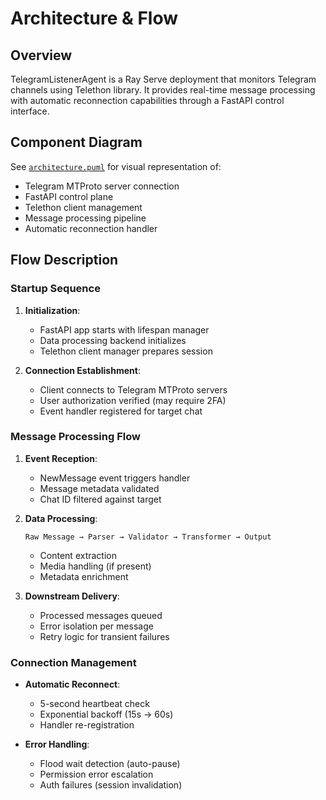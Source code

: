 # Architecture & Flow

## Overview
TelegramListenerAgent is a Ray Serve deployment that monitors Telegram channels using Telethon library. It provides real-time message processing with automatic reconnection capabilities through a FastAPI control interface.

## Component Diagram
See [`architecture.puml`](./architecture.puml) for visual representation of:

- Telegram MTProto server connection
- FastAPI control plane
- Telethon client management
- Message processing pipeline
- Automatic reconnection handler

## Flow Description

### Startup Sequence
1. **Initialization**:
   - FastAPI app starts with lifespan manager
   - Data processing backend initializes
   - Telethon client manager prepares session

2. **Connection Establishment**:
   - Client connects to Telegram MTProto servers
   - User authorization verified (may require 2FA)
   - Event handler registered for target chat

### Message Processing Flow
1. **Event Reception**:
   - NewMessage event triggers handler
   - Message metadata validated
   - Chat ID filtered against target

2. **Data Processing**:
   ```plaintext
   Raw Message → Parser → Validator → Transformer → Output
   ```
   - Content extraction
   - Media handling (if present)
   - Metadata enrichment

3. **Downstream Delivery**:
   - Processed messages queued
   - Error isolation per message
   - Retry logic for transient failures

### Connection Management
- **Automatic Reconnect**:
  - 5-second heartbeat check
  - Exponential backoff (15s → 60s)
  - Handler re-registration

- **Error Handling**:
  - Flood wait detection (auto-pause)
  - Permission error escalation
  - Auth failures (session invalidation)
